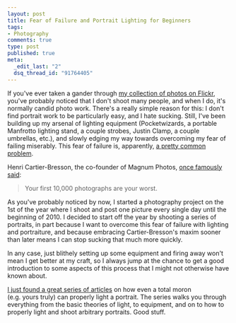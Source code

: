 ```yaml
--- 
layout: post
title: Fear of Failure and Portrait Lighting for Beginners
tags: 
- Photography
comments: true
type: post
published: true
meta: 
  _edit_last: "2"
  dsq_thread_id: "91764405"
---
```

If you've ever taken a gander through <a href="http://www.flickr.com/photos/aaronbrethorst/">my collection of photos on Flickr</a>, you've probably noticed that I don't shoot many people, and when I do, it's normally candid photo work. There's a really simple reason for this: I don't find portrait work to be particularly easy, and I hate sucking. Still, I've been building up my arsenal of lighting equipment (Pocketwizards, a portable Manfrotto lighting stand, a couple strobes, Justin Clamp, a couple umbrellas, etc.), and slowly edging my way towards overcoming my fear of failing miserably. This fear of failure is, apparently, <a href="http://www.dundee.ac.uk/counselling/leaflets/perfect.htm">a pretty common problem</a>.

Henri Cartier-Bresson, the co-founder of Magnum Photos, <a href="http://www.photoquotes.com/ShowQuotes.aspx?id=98&amp;name=Cartier-Bresson,Henri#2074">once famously said</a>:
<blockquote>Your first 10,000 photographs are your worst.</blockquote>
As you've probably noticed by now, I started a photography project on the 1st of the year where I shoot and post one picture every single day until the beginning of 2010. I decided to start off the year by shooting a series of portraits, in part because I want to overcome this fear of failure with lighting and portraiture, and because embracing Cartier-Bresson's maxim sooner than later means I can stop sucking that much more quickly.

In any case, just blithely setting up some equipment and firing away won't mean I get better at my craft, so I always jump at the chance to get a good introduction to some aspects of this process that I might not otherwise have known about.

<a href="http://www.sublime-light.com/index.php/2007/06/22/portrait-lighting-for-beginners-introduction">I just found a great series of articles</a> on how even a total moron (e.g. yours truly) can properly light a portrait. The series walks you through everything from the basic theories of light, to equipment, and on to how to properly light and shoot arbitrary portraits. Good stuff.
